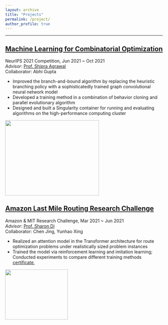 ```yaml
---
layout: archive
title: "Projects"
permalink: /project/
author_profile: true
---
```


------
## [Machine Learning for Combinatorial Optimization](https://www.ecole.ai/2021/ml4co-competition/)
NeurIPS 2021 Competition, Jun 2021 ~ Oct 2021<br> 
*Advisor*:  [Prof. Shipra Agrawal](https://www.engineering.columbia.edu/faculty/shipra-agrawal)<br> 
Collaborator: Abhi Gupta

- Improved the branch-and-bound algorithm by replacing the heuristic branching policy with a sophisticatedly trained graph convolutional neural network model
- Developed a training method in a combination of behavior cloning and parallel evolutionary algorithm
- Designed and built a Singularity container for running and evaluating algorithms on the high-performance computing cluster

<img width="300" height="240" src="http://www.wentaozhao.org/files/ml4co_pic.png">


## [Amazon Last Mile Routing Research Challenge](https://routingchallenge.mit.edu/)
Amazon & MIT Research Challenge, Mar 2021 ~ Jun 2021  
*Advisor*:  [Prof. Sharon Di](https://www.civil.columbia.edu/faculty/sharon-di)<br>
Collaborator: Chen Jing, Yunhao Xing

- Realized an attention model in the Transformer architecture for route optimization problems under realistically sized problem instances
- Trained the model via reinforcement learning and imitation learning; Conducted experiments to compare different training methods<br>
[certificate](http://www.wentaozhao.org/files/Certificate_of_Participation.pdf), 

<img width="200" height="160" src="http://www.wentaozhao.org/files/last_mile_pic.jpg">

